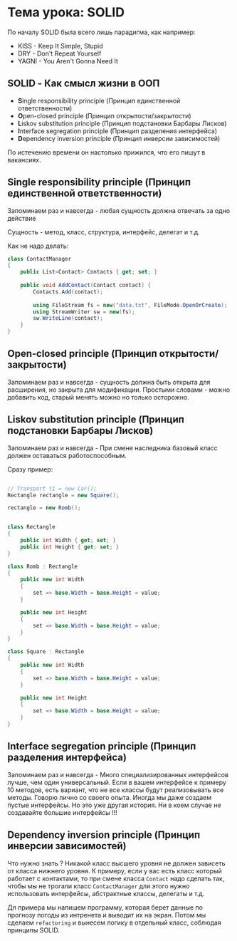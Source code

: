 ﻿# Тема урока: SOLID

По началу SOLID была всего лишь парадигма, как например:
* KISS - Keep It Simple, Stupid
* DRY - Don't Repeat Yourself
* YAGNI - You Aren't Gonna Need It


## SOLID - Как смысл жизни в ООП
* **S**ingle responsibility principle (Принцип единственной ответственности)
* **O**pen-closed principle (Принцип открытости/закрытости)
* **L**iskov substitution principle (Принцип подстановки Барбары Лисков)
* **I**nterface segregation principle (Принцип разделения интерфейса)
* **D**ependency inversion principle (Принцип инверсии зависимостей)

По истечению времени он настолько прижился, что его пишут в вакансиях.

## Single responsibility principle (Принцип единственной ответственности)
Запоминаем раз и навсегда - любая сущность должна отвечать за одно действие

Сущность - метод, класс, структура, интерфейс, делегат и т.д.

Как не надо делать: 
```csharp
class ContactManager 
{
    public List<Contact> Contacts { get; set; }
    
    public void AddContact(Contact contact) {
        Contacts.Add(contact);
        
        using FileStream fs = new("data.txt", FileMode.OpenOrCreate);
        using StreamWriter sw = new(fs);
        sw.WriteLine(contact);
    }
}
```

## Open-closed principle (Принцип открытости/закрытости)
Запоминаем раз и навсегда - сущность должна быть открыта для расширения, но закрыта для модификации.
Простыми словами - можно добавить код, старый менять можно но только осторожно.

## Liskov substitution principle (Принцип подстановки Барбары Лисков)
Запоминаем раз и навсегда - При смене наследника базовый класс должен оставаться работоспособным.

Сразу пример:
```csharp

// Transport t1 = new Car();
Rectangle rectangle = new Square();

rectangle = new Romb();


class Rectangle
{
    public int Width { get; set; }
    public int Height { get; set; }
}

class Romb : Rectangle
{
    public new int Width
    {
        set => base.Width = base.Height = value;
    }

    public new int Height
    {
        set => base.Width = base.Height = value;
    }
}

class Square : Rectangle
{
    public new int Width
    {
        set => base.Width = base.Height = value;
    }

    public new int Height
    {
        set => base.Width = base.Height = value;
    }
}

```

## Interface segregation principle (Принцип разделения интерфейса)
Запоминаем раз и навсегда - Много специализированных интерфейсов лучше, чем один универсальный.
Если в вашем интерфейсе к примеру 10 методов, есть вариант, что не все классы будут реализовывать все методы.
Говорю лично со своего опыта. Иногда мы даже создаем пустые интерфейсы. Но это уже другая история. Ни в 
коем случае не создавайте большие интерфейсы !!! 

## Dependency inversion principle (Принцип инверсии зависимостей)
Что нужно знать ? Никакой класс высшего уровня не должен зависеть от класса нижнего уровня. 
К примеру, если у вас есть класс который работает с контактами, то при смене класса `Contact`
надо сделать так, чтобы мы не трогали класс `ContactManager` для этого нужно использовать
интерфейсы, абстрактные классы, делегаты и т.д.

Дл примера мы напишем программу, которая берет данные по прогнозу погоды из интренета и выводит их на экран.
Потом мы сделаем `refactoring` и вынесем логику в отдельный класс, соблюдая принципы SOLID.





